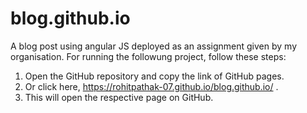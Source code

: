 # blog.github.io
A blog post using angular JS deployed as an assignment given by my organisation.
For running the followung project, follow these steps:
1. Open the GitHub repository and copy the link of GitHub pages.
2. Or click here, https://rohitpathak-07.github.io/blog.github.io/ .
3. This will open the respective page on GitHub.
